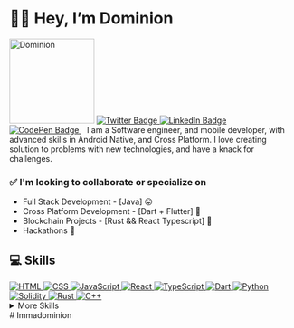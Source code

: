 <h1 style="font-size-28px">👋🏾 Hey, I’m Dominion</h1>
  <img src="/avatar.jpeg" alt="Dominion" style="width: 150px; height: 150px;">

<a href="https://twitter.com/immadominion">
  <img src="https://img.shields.io/badge/Twitter-Profile-informational?style=flat&logo=twitter&logoColor=white&color=1CA2F1" alt="Twitter Badge">
</a>
<a href="https://www.linkedin.com/in/imma-dominion-b4287725a/">
  <img src="https://img.shields.io/badge/LinkedIn-Profile-informational?style=flat&logo=linkedin&logoColor=white&color=0D76A8" alt="LinkedIn Badge">
</a>
<a href="https://read.cv/immadominion">
  <img src="-https://img.shields.io/badge/read%20my%20cv-8A2BE2" alt="CodePen Badge">
</a>

  <p style="margin-left: 10px; display: inline;">I am a Software engineer, and mobile developer, with advanced skills in Android Native, and Cross Platform. I love creating solution to problems with new technologies, and have a knack for challenges.</p>

  <h3>✅ I'm looking to collaborate or specialize on</h3>
        <ul>
          <li> Full Stack Development - [Java] 😛
          </li>
           <li> Cross Platform Development - [Dart + Flutter] 🤲
          </li>
           <li> Blockchain Projects - [Rust && React Typescript] 🧚
          </li>
          <li>  Hackathons 🤩
          </li>
        </ul>

  <h2>💻 Skills</h2>
<a href="#"><img src="https://img.shields.io/badge/Code-HTML-informational?style=flat&logo=html5&logoColor=white&color=4AB197" alt="HTML">
  <img src="https://img.shields.io/badge/Style-CSS-informational?style=flat&logo=css3&logoColor=white&color=4AB197" alt="CSS">
<img src="https://img.shields.io/badge/Code-JavaScript-informational?style=flat&logo=javascript&logoColor=white&color=4AB197" alt="JavaScript">
<img src="https://img.shields.io/badge/Code-React-informational?style=flat&logo=react&logoColor=white&color=4AB197" alt="React">
<img src="https://img.shields.io/badge/Code-Typescript-informational?style=flat&logo=typescript&logoColor=white&color=4AB197" alt="TypeScript">
<img src="https://img.shields.io/badge/Code-Dart-informational?style=flat&logo=nextdotjs&logoColor=white&color=4AB197" alt="Dart">
<img src="https://img.shields.io/badge/Code-Python-informational?style=flat&logo=python&logoColor=white&color=4AB197" alt="Python">
<img src="https://img.shields.io/badge/Code-Solidity-informational?style=flat&logo=solidity&logoColor=white&color=4AB197" alt="Solidity">
<img src="https://img.shields.io/badge/Code-Rust-informational?style=flat&logo=express&logoColor=white&color=4AB197" alt="Rust">
<img src="https://img.shields.io/badge/Code-Cpp-informational?style=flat&logo=express&logoColor=white&color=4AB197" alt="C++">

</a>

<details>
  <summary>More Skills</summary>
  <a href="#">
<img src="https://img.shields.io/badge/Code-API-informational?style=flat&logo=firebase&logoColor=white&color=4AB197" alt="API's">
<img src="https://img.shields.io/badge/Code-State-informational?style=flat&logo=firebase&logoColor=white&color=4AB197" alt="State Management">
<img src="https://img.shields.io/badge/Code-Adaptive UI-informational?style=flat&logo=firebase&logoColor=white&color=4AB197" alt="Responsiveness">
<img src="https://img.shields.io/badge/Code-Firebase-informational?style=flat&logo=firebase&logoColor=white&color=4AB197" alt="Firebase">

  </a>
</details>
#   I m m a d o m i n i o n  
 
